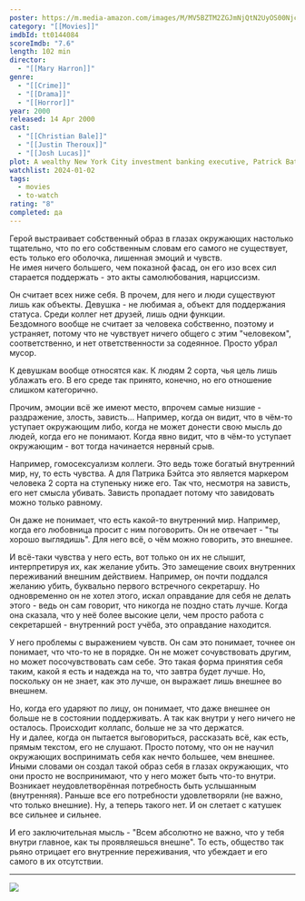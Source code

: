 ```yaml
---
poster: https://m.media-amazon.com/images/M/MV5BZTM2ZGJmNjQtN2UyOS00NjcxLWFjMDktMDE2NzMyNTZlZTBiXkEyXkFqcGdeQXVyNzkwMjQ5NzM@._V1_SX300.jpg
category: "[[Movies]]"
imdbId: tt0144084
scoreImdb: "7.6"
length: 102 min
director:
  - "[[Mary Harron]]"
genre:
  - "[[Crime]]"
  - "[[Drama]]"
  - "[[Horror]]"
year: 2000
released: 14 Apr 2000
cast:
  - "[[Christian Bale]]"
  - "[[Justin Theroux]]"
  - "[[Josh Lucas]]"
plot: A wealthy New York City investment banking executive, Patrick Bateman, hides his alternate psychopathic ego from his co-workers and friends as he delves deeper into his violent, hedonistic fantasies.
watchlist: 2024-01-02
tags:
  - movies
  - to-watch
rating: "8"
completed: да
---
```

Герой выстраивает собственный образ в глазах окружающих настолько тщательно, что по его собственным словам его самого не существует, есть только его оболочка, лишенная эмоций и чувств.  
Не имея ничего большего, чем показной фасад, он его изо всех сил старается поддержать - это акты самолюбования, нарциссизм.

Он считает всех ниже себя. В прочем, для него и люди существуют лишь как объекты. Девушка - не любимая а, объект для поддержания статуса. Среди коллег нет друзей, лишь одни функции.  
Бездомного вообще не считает за человека собственно, поэтому и устраняет, потому что не чувствует ничего общего с этим "человеком", соответственно, и нет ответственности за содеянное. Просто убрал мусор.

К девушкам вообще относятся как. К людям 2 сорта, чья цель лишь ублажать его. В его среде так принято, конечно, но его отношение слишком категорично.

Прочим, эмоции всё же имеют место, впрочем самые низшие - раздражение, злость, зависть... Например, когда он видит, что в чём-то уступает окружающим либо, когда не может донести свою мысль до людей, когда его не понимают. Когда явно видит, что в чём-то уступает окружающим - вот тогда начинается нервный срыв.

Например, гомосексуализм коллеги. Это ведь тоже богатый внутренний мир, ну, то есть чувства. А для Патрика Бэйтса это является маркером человека 2 сорта на ступеньку ниже его. Так что, несмотря на зависть, его нет смысла убивать. Зависть пропадает потому что завидовать можно только равному.

Он даже не понимает, что есть какой-то внутренний мир. Например, когда его любовница просит с ним поговорить. Он не отвечает - "ты хорошо выглядишь". Для него всё, о чём можно говорить, это внешнее.

И всё-таки чувства у него есть, вот только он их не слышит, интерпретируя их, как желание убить. Это замещение своих внутренних переживаний внешним действием. Например, он почти поддался желанию убить, буквально первого встречного секретаршу. Но одновременно он не хотел этого, искал оправдание для себя не делать этого - ведь он сам говорит, что никогда не поздно стать лучше. Когда она сказала, что у неё более высокие цели, чем просто работа с секретаршей - внутренний рост учёба, это оправдание находится.

У него проблемы с выражением чувств. Он сам это понимает, точнее он понимает, что что-то не в порядке. Он не может сочувствовать другим, но может посочувствовать сам себе. Это такая форма принятия себя таким, какой я есть и надежда на то, что завтра будет лучше. Но, поскольку он не знает, как это лучше, он выражает лишь внешнее во внешнем.

Но, когда его ударяют по лицу, он понимает, что даже внешнее он больше не в состоянии поддерживать. А так как внутри у него ничего не осталось. Происходит коллапс, больше не за что держатся.  
Ну и далее, когда он пытается выговориться, рассказать всё, как есть, прямым текстом, его не слушают. Просто потому, что он не научил окружающих воспринимать себя как нечто большее, чем внешнее. Иными словами он создал такой образ себя в глазах окружающих, что они просто не воспринимают, что у него может быть что-то внутри.  
Возникает неудовлетворённая потребность быть услышанным (внутренняя). Раньше все его потребности удовлетворяли (не важно, что только внешние). Ну, а теперь такого нет. И он слетает с катушек все сильнее и сильнее.

И его заключительная мысль - "Всем абсолютно не важно, что у тебя внутри главное, как ты проявляешься внешне". То есть, общество так рьяно отрицает его внутренние переживания, что убеждает и его самого в их отсутствии.

---
![](https://m.media-amazon.com/images/M/MV5BZTM2ZGJmNjQtN2UyOS00NjcxLWFjMDktMDE2NzMyNTZlZTBiXkEyXkFqcGdeQXVyNzkwMjQ5NzM@._V1_SX300.jpg)
